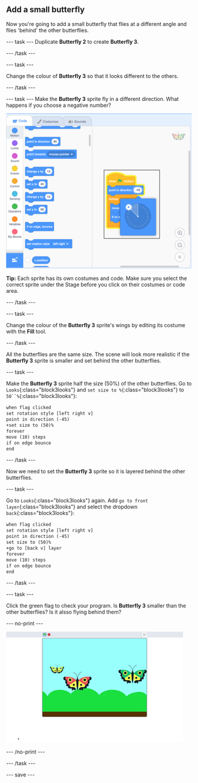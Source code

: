 ## Add a small butterfly
Now you're going to add a small butterfly that flies at a different angle and flies 'behind' the other butterflies.

--- task ---
Duplicate **Butterfly 2** to create **Butterfly 3**. 

--- /task ---

--- task ---

Change the colour of **Butterfly 3** so that it looks different to the others. 

--- /task ---

--- task ---
Make the **Butterfly 3** sprite fly in a different direction. What happens if you choose a negative number?

![Butterfly 3](images/butterfly-3-example.png)

**Tip:** Each sprite has its own costumes and code. Make sure you select the correct sprite under the Stage before you click on their costumes or code area. 

--- /task ---

--- task ---

Change the colour of the **Butterfly 3** sprite's wings by editing its costume with the **Fill** tool.

--- /task ---

All the butterflies are the same size. The scene will look more realistic if the **Butterfly 3** sprite is smaller and set behind the other butterflies.

--- task ---

Make the **Butterfly 3** sprite half the size (50%) of the other butterflies. Go to `Looks`{:class="block3looks"} and `set size to %`{:class="block3looks"} to `50``%`{:class="block3looks"}:

```blocks3
when flag clicked
set rotation style [left right v]
point in direction (-45)
+set size to (50)%
forever
move (10) steps
if on edge bounce
end
```
--- /task ---

Now we need to set the **Butterfly 3** sprite so it is layered behind the other butterflies. 

--- task ---

Go to `Looks`{:class="block3looks"} again. Add `go to front layer`{:class="block3looks"} and select the dropdown `back`{:class="block3looks"}:

```blocks3
when flag clicked
set rotation style [left right v]
point in direction (-45)
set size to (50)%
+go to [back v] layer
forever
move (10) steps
if on edge bounce
end
```
--- /task ---

--- task ---

Click the green flag to check your program. Is **Butterfly 3** smaller than the other butterflies? Is it alsso flying behind them?

--- no-print ---

![Butterfly 3](images/butterfly-small-step4.gif)

--- /no-print ---

--- /task ---

--- save ---
